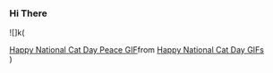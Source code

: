 ### Hi There
![]k(<div class="tenor-gif-embed" data-postid="18958058" data-share-method="host" data-aspect-ratio="1" data-width="100%"><a href="https://tenor.com/view/happy-national-cat-day-peace-kitty-cat-america-gif-18958058">Happy National Cat Day Peace GIF</a>from <a href="https://tenor.com/search/happy+national+cat+day-gifs">Happy National Cat Day GIFs</a></div> <script type="text/javascript" async src="https://tenor.com/embed.js"></script>)
